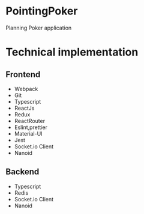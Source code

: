 # PointingPoker
Planning Poker application

# Technical implementation

## Frontend
- Webpack
- Git
- Typescript
- ReactJs
- Redux
- ReactRouter
- Eslint,prettier
- Material-UI
- Jest
- Socket.io Client
- Nanoid

## Backend
- Typescript
- Redis
- Socket.io Client
- Nanoid
